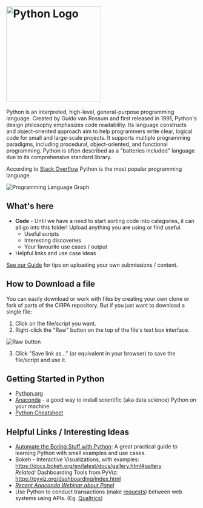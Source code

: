 # <img src="https://www.python.org/static/community_logos/python-logo-master-v3-TM.png" alt="Python Logo" title="Python" width="250"/>

Python is an interpreted, high-level, general-purpose programming language. Created by Guido van Rossum and first released in 1991, Python's design philosophy emphasizes code readability. Its language constructs and object-oriented approach aim to help programmers write clear, logical code for small and large-scale projects. It supports multiple programming paradigms, including procedural, object-oriented, and functional programming. Python is often described as a "batteries included" language due to its comprehensive standard library.

According to [Stack Overflow](https://insights.stackoverflow.com/trends?tags=java%2Cc%2Cc%2B%2B%2Cpython%2Cc%23%2Cvb.net%2Cjavascript%2Cassembly%2Cphp%2Cperl%2Cruby%2Cvb%2Cswift%2Cr%2Cobjective-c) Python is the most popular programming language.

![Programming Language Graph](stack_overflow_languages.svg)

## What's here
* **Code** - Until we have a need to start sorting code into categories, it can all go into this folder! Upload anything you are using or find useful.
  * Useful scripts
  * Interesting discoveries
  * Your favourite use cases / output
* Helpful links and use case ideas
  
[See our Guide](/Guide.md#how-to-contribute-your-own-creations) for tips on uploading your own submissions / content. 

## How to Download a file
You can easily download or work with files by creating your own clone or fork of parts of the CIRPA repository. But if you just want to download a single file:
1. Click on the file/script you want.
2. Right-click the "Raw" button on the top of the file's text box interface.

![Raw button](https://www.dropbox.com/s/fyt1qz0qeqjn0vf/GitHub-RawButton.png?raw=1)

3. Click "Save link as..." (or equivalent in your browser) to save the file/script and use it.

## Getting Started in Python
* [Python.org](https://www.python.org/)
* [Anaconda](https://www.anaconda.com/) - a good way to install scientific (aka data science) Python on your machine
* [Python Cheatsheet](https://github.com/BisratYalew/python-cheatsheet)

## Helpful Links / Interesting Ideas
* [Automate the Boring Stuff with Python](https://automatetheboringstuff.com/): A great practical guide to learning Python with small examples and use cases.
* Bokeh - Interactive Visualizations, with examples: https://docs.bokeh.org/en/latest/docs/gallery.html#gallery<br>
*Related:* Dashboarding Tools from PyViz: https://pyviz.org/dashboarding/index.html<br>
* *[Recent Anaconda Webinar about Panel](https://event.on24.com/interface/registration/autoreg/index.html?eventid=2044361&sessionid=1&key=9B446BD2ECD02D63B2CD6D0075D52A6C)*
* Use Python to conduct transactions (make [requests](https://realpython.com/python-requests/)) between web systems using APIs. (Eg. [Qualtrics](https://api.qualtrics.com/))


